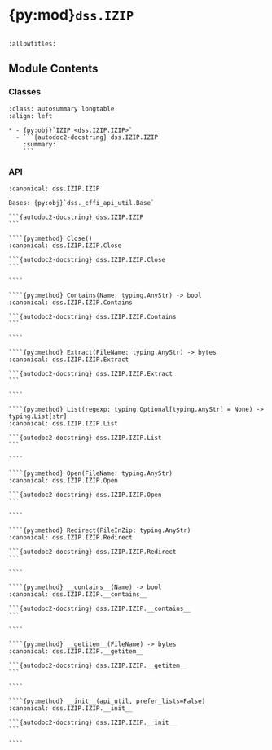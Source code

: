 # {py:mod}`dss.IZIP`

```{py:module} dss.IZIP
```

```{autodoc2-docstring} dss.IZIP
:allowtitles:
```

## Module Contents

### Classes

````{list-table}
:class: autosummary longtable
:align: left

* - {py:obj}`IZIP <dss.IZIP.IZIP>`
  - ```{autodoc2-docstring} dss.IZIP.IZIP
    :summary:
    ```
````

### API

`````{py:class} IZIP(api_util, prefer_lists=False)
:canonical: dss.IZIP.IZIP

Bases: {py:obj}`dss._cffi_api_util.Base`

```{autodoc2-docstring} dss.IZIP.IZIP
```

````{py:method} Close()
:canonical: dss.IZIP.IZIP.Close

```{autodoc2-docstring} dss.IZIP.IZIP.Close
```

````

````{py:method} Contains(Name: typing.AnyStr) -> bool
:canonical: dss.IZIP.IZIP.Contains

```{autodoc2-docstring} dss.IZIP.IZIP.Contains
```

````

````{py:method} Extract(FileName: typing.AnyStr) -> bytes
:canonical: dss.IZIP.IZIP.Extract

```{autodoc2-docstring} dss.IZIP.IZIP.Extract
```

````

````{py:method} List(regexp: typing.Optional[typing.AnyStr] = None) -> typing.List[str]
:canonical: dss.IZIP.IZIP.List

```{autodoc2-docstring} dss.IZIP.IZIP.List
```

````

````{py:method} Open(FileName: typing.AnyStr)
:canonical: dss.IZIP.IZIP.Open

```{autodoc2-docstring} dss.IZIP.IZIP.Open
```

````

````{py:method} Redirect(FileInZip: typing.AnyStr)
:canonical: dss.IZIP.IZIP.Redirect

```{autodoc2-docstring} dss.IZIP.IZIP.Redirect
```

````

````{py:method} __contains__(Name) -> bool
:canonical: dss.IZIP.IZIP.__contains__

```{autodoc2-docstring} dss.IZIP.IZIP.__contains__
```

````

````{py:method} __getitem__(FileName) -> bytes
:canonical: dss.IZIP.IZIP.__getitem__

```{autodoc2-docstring} dss.IZIP.IZIP.__getitem__
```

````

````{py:method} __init__(api_util, prefer_lists=False)
:canonical: dss.IZIP.IZIP.__init__

```{autodoc2-docstring} dss.IZIP.IZIP.__init__
```

````

`````
